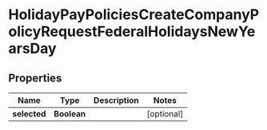 

# HolidayPayPoliciesCreateCompanyPolicyRequestFederalHolidaysNewYearsDay


## Properties

| Name | Type | Description | Notes |
|------------ | ------------- | ------------- | -------------|
|**selected** | **Boolean** |  |  [optional] |



